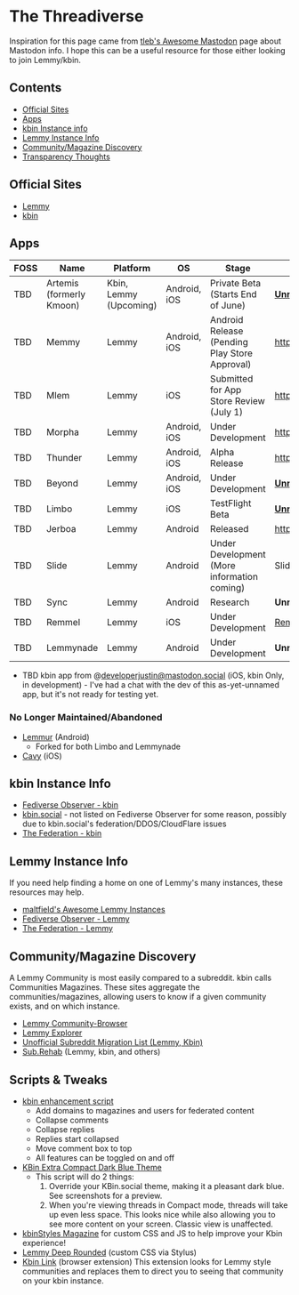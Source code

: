 # The Threadiverse
Inspiration for this page came from [tleb's Awesome Mastodon](https://github.com/tleb/awesome-mastodon) page about Mastodon info. I hope this can be a useful resource for those either looking to join Lemmy/kbin.

## Contents
- [Official Sites](#official-sites)
- [Apps](#Apps)
- [kbin Instance info](#kbin-instance-info)
- [Lemmy Instance Info](#Lemmy-Instance-Info)
- [Community/Magazine Discovery](#CommunityMagazine-Discovery)
- [Transparency Thoughts](#Transparency-Thoughts)

## Official Sites
- [Lemmy](https://join-lemmy.org/)
- [kbin](https://kbin.pub/en)

## Apps


| FOSS | Name | Platform | OS | Stage | Source Code | Community |
| ------- |------------------|------------------------------|-------------|-------------------| -----------------------|------------------------------------------------------------------|
| TBD | Artemis (formerly Kmoon) | Kbin, Lemmy (Upcoming) | Android, iOS | Private Beta (Starts End of June) | [**Unreleased**](https://tech.lgbt/@hariette/110545151572492176) | https://kbin.social/c/ArtemisApp@kbin.social |
| TBD | Memmy | Lemmy | Android, iOS | Android Release (Pending Play Store Approval) | https://github.com/gkasdorf/memmy | https://kbin.social/c/memmy@lemmy.ml |
| TBD | Mlem | Lemmy | iOS | Submitted for App Store Review (July 1) | https://github.com/buresdv/Mlem | https://kbin.social/c/mlemapp@lemmy.ml |
| TBD | Morpha | Lemmy | Android, iOS | Under Development | https://gitlab.com/spersinger/morpha | https://kbin.social/c/morpha@vlemmy.net |
| TBD | Thunder | Lemmy | Android, iOS | Alpha Release | https://github.com/hjiangsu/thunder | https://kbin.social/c/thunder_app@lemmy.world |
| TBD | Beyond | Lemmy | Android, iOS | Under Development | [**Unreleased**](https://brunofinger.notion.site/brunofinger/Beyond-45cabaae7f724cd5ad2b77d902e9a97e) | https://beehaw.org/post/647773 |
| TBD | Limbo | Lemmy | iOS | TestFlight Beta | [**Unreleased**](https://testflight.apple.com/join/e6ZEbxuR) | https://lemmy.world/post/356685 |
| TBD | Jerboa | Lemmy | Android | Released | https://github.com/dessalines/jerboa | https://kbin.social/c/jerboa@lemmy.ml |
| TBD | Slide | Lemmy | Android | Under Development (More information coming) | Slide on Github | https://lemmy.world/post/379068 |
| TBD | Sync | Lemmy | Android | Research | **Unreleased** | https://kbin.social/c/syncforlemmy@lemmy.world |
| TBD | Remmel | Lemmy | iOS | Under Development | [Remmel on Github](https://github.com/uuttff8/Remmel) | N/A |
| TBD | Lemmynade | Lemmy | Android | Under Development | **Unreleased** | **N/A** |

- TBD kbin app from @developerjustin@mastodon.social (iOS, kbin Only, in development) - I've had a chat with the dev of this as-yet-unnamed app, but it's not ready for testing yet.

### No Longer Maintained/Abandoned
- [Lemmur](https://github.com/LemmurOrg/lemmur) (Android)
	- Forked for both Limbo and Lemmynade
- [Cavy](https://github.com/avery-pierce/Cavy) (iOS)

## kbin Instance Info
- [Fediverse Observer - kbin](https://kbin.fediverse.observer/list)
- [kbin.social](https://kbin.social/) - not listed on Fediverse Observer for some reason, possibly due to kbin.social's federation/DDOS/CloudFlare issues
- [The Federation - kbin](https://the-federation.info/platform/184)

## Lemmy Instance Info
If you need help finding a home on one of Lemmy's many instances, these resources may help.
- [maltfield's Awesome Lemmy Instances](https://github.com/maltfield/awesome-lemmy-instances)
- [Fediverse Observer - Lemmy](https://lemmy.fediverse.observer/list)
- [The Federation - Lemmy](https://the-federation.info/platform/73)

## Community/Magazine Discovery
A Lemmy Community is most easily compared to a subreddit. kbin calls Communities Magazines. These sites aggregate the communities/magazines, allowing users to know if a given community exists, and on which instance.
- [Lemmy Community-Browser](https://browse.feddit.de/)
- [Lemmy Explorer](https://lemmyverse.net/)
- [Unofficial Subreddit Migration List (Lemmy, Kbin)](https://www.quippd.com/writing/2023/06/15/unofficial-subreddit-migration-list-lemmy-kbin-etc.html)
- [Sub.Rehab](https://sub.rehab/) (Lemmy, kbin, and others)

## Scripts & Tweaks
- [kbin enhancement script](https://greasyfork.org/en/scripts/468612-kbin-enhancement-script)
	- Add domains to magazines and users for federated content
	- Collapse comments
	- Collapse replies
	- Replies start collapsed
	- Move comment box to top
	- All features can be toggled on and off
- [KBin Extra Compact Dark Blue Theme](https://greasyfork.org/en/scripts/468706-kbin-extra-compact-dark-blue-theme)
	- This script will do 2 things:
		1. Override your KBin.social theme, making it a pleasant dark blue. See screenshots for a preview.
		2. When you're viewing threads in Compact mode, threads will take up even less space. This looks nice while also allowing you to see more content on your screen. Classic view is unaffected.
- [kbinStyles Magazine](https://kbin.social/m/kbinStyles) for custom CSS and JS to help improve your Kbin experience!
- [Lemmy Deep Rounded](https://userstyles.world/style/10401/lemmy-deep-rounded) (custom CSS via Stylus)
- [Kbin Link](https://github.com/daniel-lxs/kbin-link) (browser extension) This extension looks for Lemmy style communities and replaces them to direct you to seeing that community on your kbin instance.
